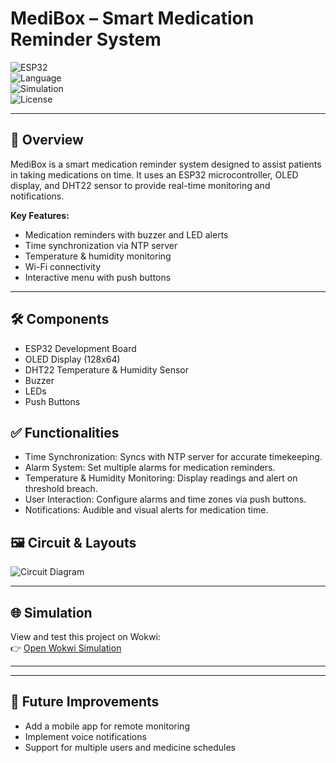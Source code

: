 # MediBox – Smart Medication Reminder System

![ESP32](https://img.shields.io/badge/Platform-ESP32-blue)  
![Language](https://img.shields.io/badge/Language-Arduino-green)  
![Simulation](https://img.shields.io/badge/Simulation-Wokwi-orange)  
![License](https://img.shields.io/badge/License-MIT-brightgreen)

---

## 📌 Overview
MediBox is a smart medication reminder system designed to assist patients in taking medications on time. It uses an ESP32 microcontroller, OLED display, and DHT22 sensor to provide real-time monitoring and notifications.

**Key Features:**
- Medication reminders with buzzer and LED alerts
- Time synchronization via NTP server
- Temperature & humidity monitoring
- Wi-Fi connectivity
- Interactive menu with push buttons

---

## 🛠 Components
- ESP32 Development Board  
- OLED Display (128x64)  
- DHT22 Temperature & Humidity Sensor  
- Buzzer  
- LEDs  
- Push Buttons  


## ✅ Functionalities
- Time Synchronization: Syncs with NTP server for accurate timekeeping.  
- Alarm System: Set multiple alarms for medication reminders.  
- Temperature & Humidity Monitoring: Display readings and alert on threshold breach.  
- User Interaction: Configure alarms and time zones via push buttons.  
- Notifications: Audible and visual alerts for medication time.  

## 🖼 Circuit & Layouts
![Circuit Diagram](images/circuit-diagram.png)  


---

## 🌐 Simulation
View and test this project on Wokwi:  
👉 [Open Wokwi Simulation](#)

---


---

## 🔮 Future Improvements
- Add a mobile app for remote monitoring
- Implement voice notifications
- Support for multiple users and medicine schedules
